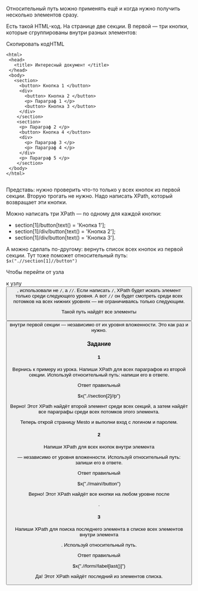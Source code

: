 Относительный путь можно применять ещё и когда нужно получить несколько элементов сразу.

Есть такой HTML-код. На странице две секции. В первой — три кнопки, которые сгруппированы внутри разных элементов:

Скопировать кодHTML

```
<html>
 <head>
   <title> Интересный документ </title>
 </head>
 <body>
   <section>
     <button> Кнопка 1 </button>
     <div> 
       <button> Кнопка 2 </button>
       <p> Параграф 1 </p>
       <button> Кнопка 3 </button>
     </div>
    </section>
    <section>
     <p> Параграф 2 </p>
     <button> Кнопка 4 </button>
     <div> 
       <p> Параграф 3 </p>
       <p> Параграф 4 </p>
     </div> 
     <p> Параграф 5 </p>
    </section>
 </body>
</html>
 
```

Представь: нужно проверить что-то только у всех кнопок из первой секции. Вторую трогать не нужно. Надо написать XPath, который возвращает эти кнопки.

Можно написать три XPath — по одному для каждой кнопки:

- section[1]/button[text() = 'Кнопка 1'];
- section[1]/div/button[text() = 'Кнопка 2'];
- section[1]/div/button[text() = 'Кнопка 3'].

А можно сделать по-другому: вернуть список всех кнопок из первой секции. Тут тоже поможет относительный путь: `$x(".//section[1]//button")`

Чтобы перейти от узла <section> к узлу <button>, использовали не `/`, а `//`. Если написать `/`, XPath будет искать элемент только среди следующего уровня. А вот `//` он будет смотреть среди всех потомков на всех нижних уровнях — не ограничиваясь только следующим.

Такой путь найдёт все элементы <button> внутри первой секции — независимо от их уровня вложенности. Это как раз и нужно.

### Задание
#### 1

Вернись к примеру из урока. Напиши XPath для всех параграфов из второй секции. Используй относительный путь: напиши его в ответе.

Ответ правильный

$x(".//section[2]//p")

Верно! Этот XPath найдёт второй элемент среди всех секций, а затем найдёт все параграфы среди всех потомков этого элемента.

Теперь открой страницу Mesto и выполни вход с логином и паролем.

#### 2

Напиши XPath для всех кнопок внутри элемента <main> — независимо от уровня вложенности. Используй относительный путь: запиши его в ответе.

Ответ правильный

$x(".//main//button")

Верно! Этот XPath найдёт все кнопки на любом уровне после <main>.

#### 3

Напиши XPath для поиска последнего элемента в списке всех элементов <label> внутри элемента <form>. Используй относительный путь.

Ответ правильный

$x(".//form//label[last()]")

Да! Этот XPath найдёт последний из элементов списка.